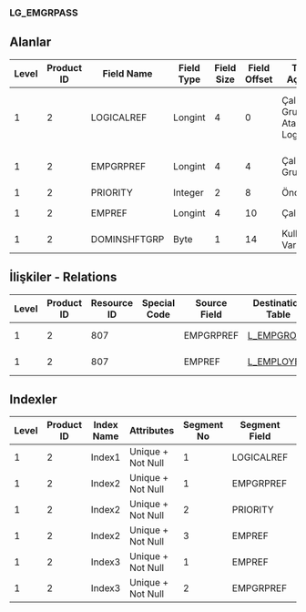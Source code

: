 ### LG_EMGRPASS

## Alanlar

**Level**|**Product ID**|**Field Name**|**Field Type**|**Field Size**|**Field Offset**|**Türkçe Açıklama**|**Expression**
-----|-----|-----|-----|-----|-----|-----|-----
1|2|LOGICALREF|Longint|4|0|Çalışan Grup Ataması Log. Ref.|Employee Group Assignment Logical Reference
1|2|EMPGRPREF|Longint|4|4|Çalışan Grup Ref.|Employee Group Reference
1|2|PRIORITY|Integer|2|8|Öncelik|Priority
1|2|EMPREF|Longint|4|10|Çalışan Ref.|Employee Reference
1|2|DOMINSHFTGRP|Byte|1|14|Kullanılacak Vardiya|Its Shift Will Be Used

## İlişkiler - Relations

**Level**|**Product ID**|**Resource ID**|**Special Code**|**Source Field**|**Destination Table**|**Destination Field**|**Relation Type**|**Extra Condition**
-----|-----|-----|-----|-----|-----|-----|-----|-----
1|2|807||EMPGRPREF|[L_EMPGROUP](../LG_EMPGROUP "L_EMPGROUP")|LOGICALREF|one-to-one|
1|2|807||EMPREF|[L_EMPLOYEE](../LG_EMPLOYEE "L_EMPLOYEE")|LOGICALREF|one-to-one|

## Indexler

**Level**|**Product ID**|**Index Name**|**Attributes**|**Segment No**|**Segment Field**|**Sense**
-----|-----|-----|-----|-----|-----|-----
1|2|Index1|Unique + Not Null|1|LOGICALREF|Ascending
1|2|Index2|Unique + Not Null|1|EMPGRPREF|Ascending
1|2|Index2|Unique + Not Null|2|PRIORITY|Ascending
1|2|Index2|Unique + Not Null|3|EMPREF|Ascending
1|2|Index3|Unique + Not Null|1|EMPREF|Ascending
1|2|Index3|Unique + Not Null|2|EMPGRPREF|Ascending
